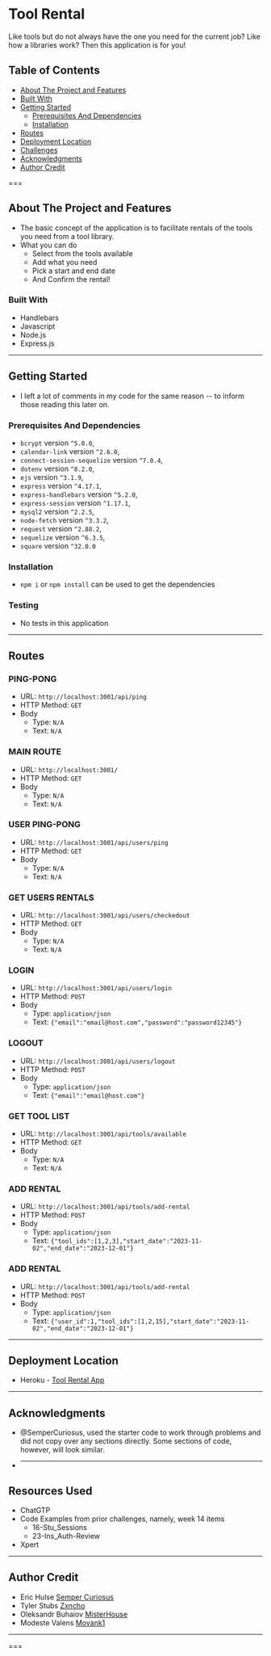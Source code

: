 # Tool Rental

Like tools but do not always have the one you need for the current job? Like how a libraries work? Then this application is for you!

## Table of Contents

- [About The Project and Features](#about-project)
- [Built With](#built-with)
- [Getting Started](#getting-started)
  - [Prerequisites And Dependencies](#prerequisites-and-dependencies)
  - [Installation](#installation)
- [Routes](#routes)
- [Deployment Location](#deployment-location)
- [Challenges](#challenges)
- [Acknowledgments](#acknowledgments)
- [Author Credit](#author-credit)

===

## About The Project and Features<a id="about-project"></a>

- The basic concept of the application is to facilitate rentals of the tools you need from a tool library.
- What you can do
  - Select from the tools available
  - Add what you need
  - Pick a start and end date
  - And Confirm the rental!

### Built With<a id="#built-with"></a>

- Handlebars
- Javascript
- Node.js
- Express.js

---

## Getting Started<a id="getting-started"></a>

- I left a lot of comments in my code for the same reason -- to inform those reading this later on.

### Prerequisites And Dependencies<a id="prerequisites-and-dependencies"></a>

- `bcrypt` version `^5.0.0`,
- `calendar-link` version `^2.6.0`,
- `connect-session-sequelize` version `^7.0.4`,
- `dotenv` version `^8.2.0`,
- `ejs` version `^3.1.9`,
- `express` version `^4.17.1`,
- `express-handlebars` version `^5.2.0`,
- `express-session` version `^1.17.1`,
- `mysql2` version `^2.2.5`,
- `node-fetch` version `^3.3.2`,
- `request` version `^2.88.2`,
- `sequelize` version `^6.3.5`,
- `square` version `^32.0.0`

### Installation<a id="#installation"></a>

- `npm i` or `npm install` can be used to get the dependencies

### Testing

- No tests in this application

---

## Routes<a id="routes"></a>

### PING-PONG

- URL: `http://localhost:3001/api/ping`
- HTTP Method: `GET`
- Body
  - Type: `N/A`
  - Text: `N/A`

### MAIN ROUTE

- URL: `http://localhost:3001/`
- HTTP Method: `GET`
- Body
  - Type: `N/A`
  - Text: `N/A`

### USER PING-PONG

- URL: `http://localhost:3001/api/users/ping`
- HTTP Method: `GET`
- Body
  - Type: `N/A`
  - Text: `N/A`

### GET USERS RENTALS

- URL: `http://localhost:3001/api/users/checkedout`
- HTTP Method: `GET`
- Body
  - Type: `N/A`
  - Text: `N/A`

### LOGIN

- URL: `http://localhost:3001/api/users/login`
- HTTP Method: `POST`
- Body
  - Type: `application/json`
  - Text: `{"email":"email@host.com","password":"password12345"}`

### LOGOUT

- URL: `http://localhost:3001/api/users/logout`
- HTTP Method: `POST`
- Body
  - Type: `application/json`
  - Text: `{"email":"email@host.com"}`

### GET TOOL LIST

- URL: `http://localhost:3001/api/tools/available`
- HTTP Method: `GET`
- Body
  - Type: `N/A`
  - Text: `N/A`

### ADD RENTAL

- URL: `http://localhost:3001/api/tools/add-rental`
- HTTP Method: `POST`
- Body
  - Type: `application/json`
  - Text: `{"tool_ids":[1,2,3],"start_date":"2023-11-02","end_date":"2023-12-01"}`

### ADD RENTAL

- URL: `http://localhost:3001/api/tools/add-rental`
- HTTP Method: `POST`
- Body
  - Type: `application/json`
  - Text: `{"user_id":1,"tool_ids":[1,2,15],"start_date":"2023-11-02","end_date":"2023-12-01"}`

---

## Deployment Location<a id="deployment-location"></a>

- Heroku - [Tool Rental App](https://rocky-journey-83321-4f006da2de0c.herokuapp.com/login)

---

## Acknowledgments<a id="acknowledgments"></a>

- @SemperCuriosus, used the starter code to work through problems and did not copy over any sections directly. Some sections of code, however, will look similar.
- ***

## Resources Used

- ChatGTP
- Code Examples from prior challenges, namely, week 14 items
  - 16-Stu_Sessions
  - 23-Ins_Auth-Review
- Xpert

---

## Author Credit<a id="author-credit"></a>

- Eric Hulse [Semper Curiosus](https://github.com/sempercuriosus)
- Tyler Stubs [Zxncho](https://github.com/zxncho)
- Oleksandr Buhaiov [MisterHouse](https://github.com/MisterHouse)
- Modeste Valens [Movank1](https://github.com/Movank1)

---

===

